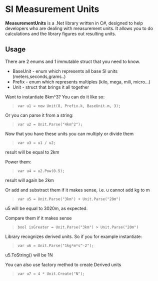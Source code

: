 # SI Measurement Units #

**MeasurementUnits** is a .Net library written in C#, designed to help developers who are dealing with measurement units. It allows you to do calculations and the library figures out resulting units.

## Usage ##
There are 2 enums and 1 immutable struct that you need to know.

- BaseUnit - enum which represents all base SI units (meters,seconds,grams..) 
- Prefix - enum which represents multiples (kilo, mega, mili, micro...)
- Unit - struct that brings it all together

Want to instantiate  8km^3? You can do it like so:
> `var u1 = new Unit(8, Prefix.k, BaseUnit.m, 3);`

Or you can parse it from a string:
> `var u2 = Unit.Parse("4km^2");`

Now that you have these units you can multiply or divide them

> `var u3 = u1 / u2;`

result will be equal to 2km

Power them:

> `var u4 = u2.Pow(0.5);`

result will again be 2km

Or add and substract them if it makes sense, i.e. u cannot add kg to m

> `var u5 = Unit.Parse("3km") + Unit.Parse("20m")`

u5 will be equal to 3020m, as expected.

Compare them if it makes sense

> `bool isGreater = Unit.Parse("3km") > Unit.Parse("20m")`

Library recognizes derived units. So if you for example instantiate:

> `var u6 = Unit.Parse("1kg*m*s^-2");`

u5.ToString() will be 1N

You can also use factory method to create Derived units

> `var u7 = 4 * Unit.Create("N");`